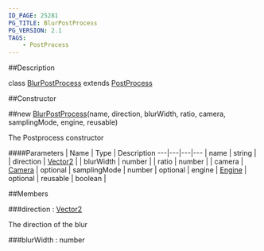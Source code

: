 ```yaml
---
ID_PAGE: 25281
PG_TITLE: BlurPostProcess
PG_VERSION: 2.1
TAGS:
    - PostProcess
---
```

##Description

class [BlurPostProcess](/classes/2.2-alpha/BlurPostProcess) extends [PostProcess](/classes/2.2-alpha/PostProcess)



##Constructor

##new [BlurPostProcess](/classes/2.2-alpha/BlurPostProcess)(name, direction, blurWidth, ratio, camera, samplingMode, engine, reusable)

The Postprocess constructor

####Parameters
 | Name | Type | Description
---|---|---|---
 | name | string | 
 | direction | [Vector2](/classes/2.2-alpha/Vector2) | 
 | blurWidth | number | 
 | ratio | number | 
 | camera | [Camera](/classes/2.2-alpha/Camera) | 
optional | samplingMode | number | 
optional | engine | [Engine](/classes/2.2-alpha/Engine) | 
optional | reusable | boolean | 

##Members

###direction : [Vector2](/classes/2.2-alpha/Vector2)

The direction of the blur

###blurWidth : number



